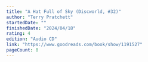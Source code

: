 ```yaml
---
title: "A Hat Full of Sky (Discworld, #32)"
author: "Terry Pratchett"
startedDate: ""
finishedDate: "2024/04/18"
rating: 4
edition: "Audio CD"
link: "https://www.goodreads.com/book/show/1191527"
pageCount: 8
---
```




